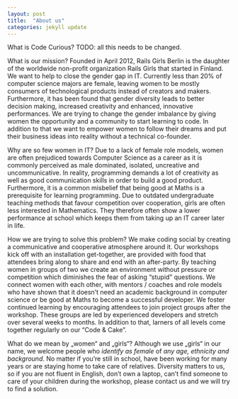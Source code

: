 ```yaml
---
layout: post
title:  "About us"
categories: jekyll update
---
```

What is Code Curious?
TODO: all this needs to be changed.

What is our mission?
Founded in April 2012, Rails Girls Berlin is the daughter of the worldwide non-profit organization Rails Girls that started in Finland.
We want to help to close the gender gap in IT. Currently less than 20% of computer science majors are female, leaving women to be mostly consumers of technological products instead of creators and makers. Furthermore, it has been found that gender diversity leads to better decision making, increased creativity and enhanced, innovative performances.
We are trying to change the gender imbalance by giving women the opportunity and a community to start learning to code. In addition to that we want to empower women to follow their dreams and put their business ideas into reality without a technical co-founder.

Why are so few women in IT?
Due to a lack of female role models, women are often prejudiced towards Computer Science as a career as it is commonly perceived as male dominated, isolated, uncreative and uncommunicative. In reality, programming demands a lot of creativity as well as good communication skills in order to build a good product.
Furthermore, it is a common misbelief that being good at Maths is a prerequisite for learning programming. Due to outdated undergraduate teaching methods that favour competition over cooperation, girls are often less interested in Mathematics. They therefore often show a lower performance at school which keeps them from taking up an IT career later in life.

How we are trying to solve this problem?
We make coding social by creating a communicative and cooperative atmosphere around it. Our workshops kick off with an installation get-together, are provided with food that attendees bring along to share and end with an after-party.
By teaching women in groups of two we create an environment without pressure or competition which diminishes the fear of asking “stupid” questions.
We connect women with each other, with mentors / coaches and role models who have shown that it doesn’t need an academic background in computer science or be good at Maths to become a successful developer.
We foster continued learning by encouraging attendees to join project groups after the workshop. These groups are led by experienced developers and stretch over several weeks to months. In addition to that, larners of all levels come together regularly on our “Code & Cake”.

What do we mean by „women“ and „girls“?
Although we use „girls“ in our name, we welcome people who *identify as female* of *any age, ethnicity and background*. No matter if you’re still in school, have been working for many years or are staying home to take care of relatives. Diversity matters to us, so if you are not fluent in English, don’t own a laptop, can’t find someone to care of your children during the workshop, please contact us and we will try to find a solution.
